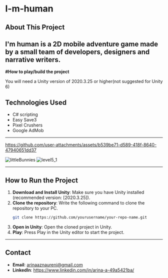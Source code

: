 # I-m-human

## About This Project

  I'm human is a 2D mobile adventure game made by a small team of developers, designers and narrative writers.
---

**#How to play/build the project**

  You will need a Unity version of 2020.3.25 or higher(not suggested for Unity 6)


## Technologies Used
- C# scripting
- Easy Save3
- Pixel Crushers
- Google AdMob

---

https://github.com/user-attachments/assets/b539be71-d589-418f-8640-47940651dd37

![littleBunnies](https://github.com/user-attachments/assets/dd58c427-a407-41fd-b61a-cb06f12b530b)
![level5_1](https://github.com/user-attachments/assets/346d3628-98bd-4c7a-b8ec-cacc3a18e093)

---

## How to Run the Project

1. **Download and Install Unity**: Make sure you have Unity installed (recommended version: [2020.3.25]).
2. **Clone the repository**: Write the following command to clone the repository to your PC.
    ```bash
    git clone https://github.com/yourusername/your-repo-name.git
    ```
3. **Open in Unity**: Open the cloned project in Unity.
4. **Play**: Press Play in the Unity editor to start the project.

---

## Contact
- **Email**: arinaaznaureni@gmail.com
- **LinkedIn**: https://www.linkedin.com/in/arina-a-49a5421ba/
